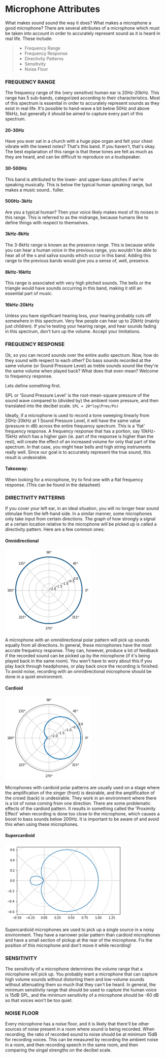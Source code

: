 # Microphone Attributes

What makes sound sound the way it does? What makes a microphone a good microphone? There are several attributes of a microphone which must be taken into account in order to accurately represent sound as it is heard in real life. These include: 
>- Frequency Range
>- Frequency Response
>- Directivity Patterns
>- Sensitivity
>- Noise Floor

### FREQUENCY RANGE
The frequency range of the (very sensitive) human ear is 20Hz-20kHz. This range has 5 sub-bands, categorized according to their characteristics. Most of this spectrum is essential in order to accurately represent sounds as they exist in real life. It's possible to hand-wave a bit below 50Hz and above 16kHz, but generally it should be aimed to capture every part of this spectrum.

#### 20-30Hz
Have you ever sat in a church with a huge pipe organ and felt your chest vibrate with the lowest notes? That's this band. If you haven't, that's okay. The best explanation of this range is that these tones are felt as much as they are heard, and can be difficult to reproduce on a loudspeaker. 

#### 30-500Hz
This band is attributed to the lower- and upper-bass pitches if we're speaking musically. This is below the typical human speaking range, but makes a music sound.. fuller.

#### 500Hz-3kHz
Are you a typical human? Then your voice likely makes most of its noises in this range. This is referred to as the midrange, because humans like to define things with respect to themselves. 

#### 3kHz-8kHz
The 3-8kHz range is known as the presence range. This is because while you can hear a human voice in the previous range, you wouldn't be able to hear all of the s and saliva sounds which occur in this band. Adding this range to the previous bands would give you a sense of, well, presence. 

#### 8kHz-16kHz
This range is associated with very high pitched sounds. The bells or the triangle would have sounds occurring in this band, making it still an essential part of music. 

#### 16kHz-20kHz
Unless you have significant hearing loss, your hearing probably cuts off somewhere in this spectrum. Very few people can hear up to 20kHz (mainly just children). If you're testing your hearing range, and hear sounds fading in this spectrum, don't turn up the volume. Accept your limitations.

### FREQUENCY RESPONSE
Ok, so you can record sounds over the entire audio spectrum. Now, how do they sound with respect to each other? Do bass sounds recorded at the same volume (or Sound Pressure Level) as treble sounds sound like they're the same volume when played back? What does that even mean? Welcome to frequency response. 

Lets define something first.

SPL or 'Sound Pressure Level' is the root-mean-square pressure of the sound wave compared to (divided by) the ambient room pressure, and then translated into the decibel scale. 
`SPL = 20*log(Prms/Po)`

Ideally, if a microphone is used to record a tone sweeping linearly from 20Hz-20kHz at 1 Sound Pressure Level, it will have the same value (pressure in dB) across the entire frequency spectrum. This is a 'flat' frequency response. A frequency response that has a portion, say 10kHz-15kHz which has a higher gain (ie. part of the response is higher than the rest), will create the effect of an increased volume for only that part of the spectrum. In that case, you might hear bells and high string instruments really well. Since our goal is to accurately represent the true sound, this result is undesirable.

#### Takeaway: 
When looking for a microphone, try to find one with a flat frequency response. (This can be found in the datasheet)

### DIRECTIVITY PATTERNS
If you cover your left ear, in an ideal situation, you will no longer hear sound stimulae from the left-hand side. In a similar manner, some microphones only take input from certain directions. The graph of how strongly a signal at a certain location relative to the microphone will be picked up is called a directivity pattern. Here are a few common ones:

#### Omnidirectional
![Polar Pattern: Omnidirectional](https://github.com/avlepage/DIYMic/blob/master/Microphone%20Attributes/Omni%20Polar%20Pattern.png "Omni Polar Pattern.png")

A microphone with an omnidirectional polar pattern will pick up sounds equally from all directions. In general, these microphones have the most accrate frequency response. They can, however, produce a lot of feedback if the recorded sound can be picked up by the microphone (if it's being played back in the same room). You won't have to wory about this if you play back through headphones, or play back once the recording is finished. To avoid noise, recording with an omnidirectional microphone should be done in a quiet environment. 

#### Cardioid 
![Polar Pattern: Supercardioid](https://github.com/avlepage/DIYMic/blob/master/Microphone%20Attributes/Cardioid%20Polar%20Pattern.png "Cardioid Polar Pattern.png")

Microphones with cardioid polar patterns are usually used on a stage where the amplification of the singer (front) is desirable, and the amplificaiton of the crowd (back) is undesirable. They work in an environment where there is a lot of noise coming from one direction. There are some problematic effects of the cardioid pattern. It results in something called the 'Proximity Effect' when recording is done too close to the microphone, which causes a boost to bass sounds below 200Hz. It is important to be aware of and avoid this when using these microphones. 

#### Supercardioid
![Polar Pattern: Supercardioid](https://github.com/avlepage/DIYMic/blob/master/Microphone%20Attributes/Supercardioid%20Polar.png "Supercardioid Polar Pattern.png")

Supercardioid microphones are used to pick up a single source in a noisy environment. They have a narrower polar pattern than cardioid microphones and have a small section of pickup at the rear of the microphone. Fix the position of this microphone and don't move it while recording!

### SENSITIVITY
The sensitivity of a microphone determines the volume range that a microphone will pick up. You probably want a microphone that can capture high volume sounds without distorting them and low-volume sounds without attenuating them so much that they can't be heard. In general, the minimum sensitivity range that should be used to capture the human voice is 15dB SPL, and the minimum sensitivity of a microphone should be -60 dB so that voices won't be too quiet.


### NOISE FLOOR
Every microphone has a noise floor, and it is likely that there'll be other sources of noise present in a room where sound is being recorded. When recording, the ratio of recorded sound to noise should be at minimum 15dB for recording voices. This can be measured by recording the ambient noise in a room, and then recording speech in the same room, and then comparing the singal strengths on the decibel scale.

